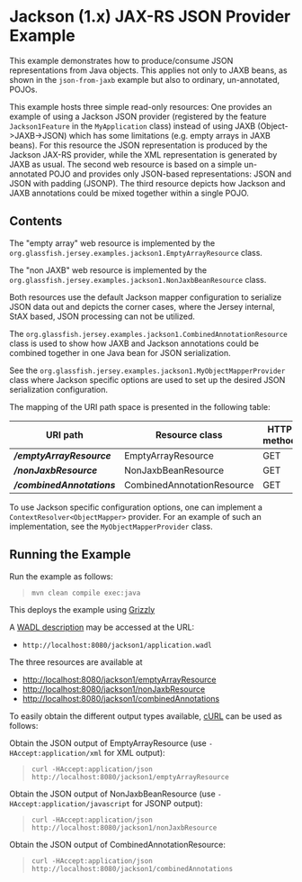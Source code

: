 [//]: # " Copyright (c) 2015, 2018 Oracle and/or its affiliates. All rights reserved. "
[//]: # " "
[//]: # " This program and the accompanying materials are made available under the "
[//]: # " terms of the Eclipse Distribution License v. 1.0, which is available at "
[//]: # " http://www.eclipse.org/org/documents/edl-v10.php. "
[//]: # " "
[//]: # " SPDX-License-Identifier: BSD-3-Clause "

Jackson (1.x) JAX-RS JSON Provider Example
==========================================

This example demonstrates how to produce/consume JSON representations
from Java objects. This applies not only to JAXB beans, as shown in the
`json-from-jaxb` example but also to ordinary, un-annotated, POJOs.

This example hosts three simple read-only resources: One provides an
example of using a Jackson JSON provider (registered by the feature
`Jackson1Feature` in the `MyApplication` class) instead of using JAXB
(Object-&gt;JAXB-&gt;JSON) which has some limitations (e.g. empty arrays
in JAXB beans). For this resource the JSON representation is produced by
the Jackson JAX-RS provider, while the XML representation is generated
by JAXB as usual. The second web resource is based on a simple
un-annotated POJO and provides only JSON-based representations: JSON and
JSON with padding (JSONP). The third resource depicts how Jackson and
JAXB annotations could be mixed together within a single POJO.

Contents
--------

The "empty array" web resource is implemented by the
`org.glassfish.jersey.examples.jackson1.EmptyArrayResource` class.

The "non JAXB" web resource is implemented by the
`org.glassfish.jersey.examples.jackson1.NonJaxbBeanResource` class.

Both resources use the default Jackson mapper configuration to serialize JSON
data out and depicts the corner cases, where the Jersey internal, StAX
based, JSON processing can not be utilized.

The `org.glassfish.jersey.examples.jackson1.CombinedAnnotationResource`
class is used to show how JAXB and Jackson annotations could be combined
together in one Java bean for JSON serialization.

See the `org.glassfish.jersey.examples.jackson1.MyObjectMapperProvider` class
where Jackson specific options are used to set up the desired JSON
serialization configuration.

The mapping of the URI path space is presented in the following table:

URI path                     | Resource class               | HTTP method
---------------------------- | ---------------------------- | -------------
**_/emptyArrayResource_**    | EmptyArrayResource           | GET
**_/nonJaxbResource_**       | NonJaxbBeanResource          | GET
**_/combinedAnnotations_**   | CombinedAnnotationResource   | GET

To use Jackson specific configuration options, one can implement a
`ContextResolver<ObjectMapper>` provider. For an example of such an
implementation, see the `MyObjectMapperProvider` class.

Running the Example
-------------------

Run the example as follows:

>     mvn clean compile exec:java

This deploys the example using [Grizzly](http://grizzly.java.net/)

A [WADL description](http://wadl.java.net/#spec) may be accessed at the URL:

-   `http://localhost:8080/jackson1/application.wadl`

The three resources are available at

-   <http://localhost:8080/jackson1/emptyArrayResource>
-   <http://localhost:8080/jackson1/nonJaxbResource>
-   <http://localhost:8080/jackson1/combinedAnnotations>

To easily obtain the different output types available, [cURL](http://curl.haxx.se/) can be used as follows:

Obtain the JSON output of EmptyArrayResource (use `-HAccept:application/xml` for XML output):

>     curl -HAccept:application/json http://localhost:8080/jackson1/emptyArrayResource

Obtain the JSON output of NonJaxbBeanResource (use `-HAccept:application/javascript` for JSONP output):

>     curl -HAccept:application/json http://localhost:8080/jackson1/nonJaxbResource

Obtain the JSON output of CombinedAnnotationResource:

>     curl -HAccept:application/json http://localhost:8080/jackson1/combinedAnnotations
